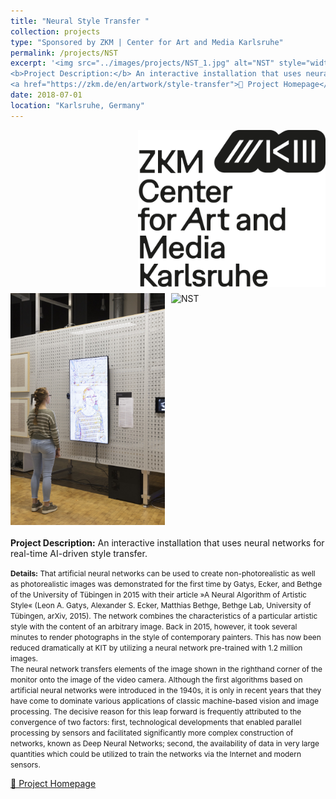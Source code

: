 ```yaml
---
title: "Neural Style Transfer "
collection: projects
type: "Sponsored by ZKM | Center for Art and Media Karlsruhe"
permalink: /projects/NST
excerpt: '<img src="../images/projects/NST_1.jpg" alt="NST" style="width: 50%; max-width: 100%; display: block; margin-left: 200pt; margin-bottom: 15pt;">
<b>Project Description:</b> An interactive installation that uses neural networks for real-time AI-driven style transfer.<br>
<a href="https://zkm.de/en/artwork/style-transfer">🏡 Project Homepage</a>'
date: 2018-07-01
location: "Karlsruhe, Germany"
---
```


<div style="margin-bottom: 10px;">
  <img src="../images/projects/ZKM_logo.svg" alt="NST" style="display: block; margin-left: auto; width: 300px;">
</div>

<div style="display: flex; gap: 10px; margin-bottom: 15pt;">
  <img src="../images/projects/NST_1.jpg" alt="NST" style="width: calc(50% - 5px);">
  <img src="../images/projects/NST_2.jpg" alt="NST" style="width: calc(50% - 5px);">
</div>


<b>Project Description:</b>
An interactive installation that uses neural networks for real-time AI-driven style transfer.

<span style="font-size: 0.85em;">
<b>Details:</b>
That artificial neural networks can be used to create non-photorealistic as well as photorealistic images was demonstrated for the first time by Gatys, Ecker, and Bethge of the University of Tübingen in 2015 with their article »A Neural Algorithm of Artistic Style« (Leon A. Gatys, Alexander S. Ecker, Matthias Bethge, Bethge Lab, University of Tübingen, arXiv, 2015). The network combines the characteristics of a particular artistic style with the content of an arbitrary image. Back in 2015, however, it took several minutes to render photographs in the style of contemporary painters. This has now been reduced dramatically at KIT by utilizing a neural network pre-trained with 1.2 million images.
<br>
The neural network transfers elements of the image shown in the righthand corner of the monitor onto the image of the video camera. Although the first algorithms based on artificial neural networks were introduced in the 1940s, it is only in recent years that they have come to dominate various applications of classic machine-based vision and image processing. The decisive reason for this leap forward is frequently attributed to the convergence of two factors: first, technological developments that enabled parallel processing by sensors and facilitated significantly more complex construction of networks, known as Deep Neural Networks; second, the availability of data in very large quantities which could be utilized to train the networks via the Internet and modern sensors.
</span>

<p><a href="https://zkm.de/en/artwork/style-transfer">🏡 Project Homepage</a></p>
